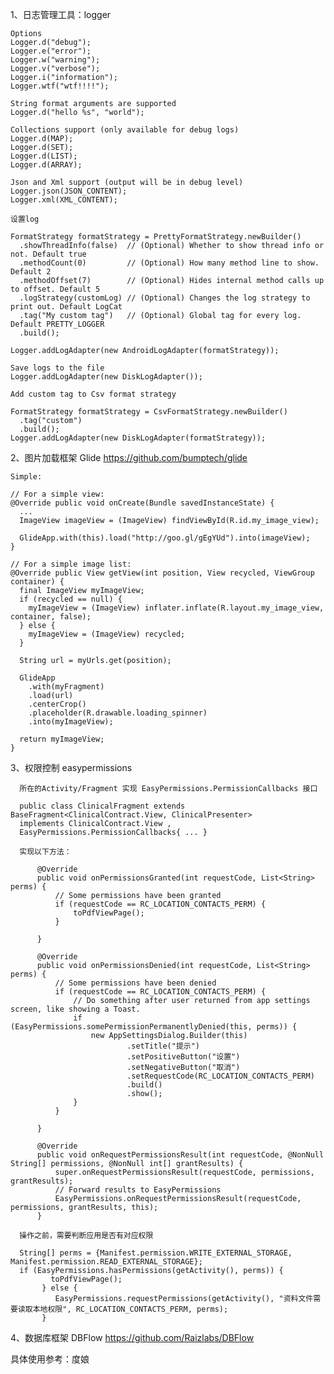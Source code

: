 1、日志管理工具：logger

    Options
    Logger.d("debug");
    Logger.e("error");
    Logger.w("warning");
    Logger.v("verbose");
    Logger.i("information");
    Logger.wtf("wtf!!!!");

    String format arguments are supported
    Logger.d("hello %s", "world");

    Collections support (only available for debug logs)
    Logger.d(MAP);
    Logger.d(SET);
    Logger.d(LIST);
    Logger.d(ARRAY);

    Json and Xml support (output will be in debug level)
    Logger.json(JSON_CONTENT);
    Logger.xml(XML_CONTENT);

    设置log

    FormatStrategy formatStrategy = PrettyFormatStrategy.newBuilder()
      .showThreadInfo(false)  // (Optional) Whether to show thread info or not. Default true
      .methodCount(0)         // (Optional) How many method line to show. Default 2
      .methodOffset(7)        // (Optional) Hides internal method calls up to offset. Default 5
      .logStrategy(customLog) // (Optional) Changes the log strategy to print out. Default LogCat
      .tag("My custom tag")   // (Optional) Global tag for every log. Default PRETTY_LOGGER
      .build();

    Logger.addLogAdapter(new AndroidLogAdapter(formatStrategy));

    Save logs to the file
    Logger.addLogAdapter(new DiskLogAdapter());

    Add custom tag to Csv format strategy

    FormatStrategy formatStrategy = CsvFormatStrategy.newBuilder()
      .tag("custom")
      .build();
    Logger.addLogAdapter(new DiskLogAdapter(formatStrategy));

2、图片加载框架 Glide  https://github.com/bumptech/glide

    Simple:

    // For a simple view:
    @Override public void onCreate(Bundle savedInstanceState) {
      ...
      ImageView imageView = (ImageView) findViewById(R.id.my_image_view);

      GlideApp.with(this).load("http://goo.gl/gEgYUd").into(imageView);
    }

    // For a simple image list:
    @Override public View getView(int position, View recycled, ViewGroup container) {
      final ImageView myImageView;
      if (recycled == null) {
        myImageView = (ImageView) inflater.inflate(R.layout.my_image_view, container, false);
      } else {
        myImageView = (ImageView) recycled;
      }

      String url = myUrls.get(position);

      GlideApp
        .with(myFragment)
        .load(url)
        .centerCrop()
        .placeholder(R.drawable.loading_spinner)
        .into(myImageView);

      return myImageView;
    }

3、权限控制 easypermissions

      所在的Activity/Fragment 实现 EasyPermissions.PermissionCallbacks 接口

      public class ClinicalFragment extends BaseFragment<ClinicalContract.View, ClinicalPresenter>
      implements ClinicalContract.View ,
      EasyPermissions.PermissionCallbacks{ ... }

      实现以下方法：

          @Override
          public void onPermissionsGranted(int requestCode, List<String> perms) {
              // Some permissions have been granted
              if (requestCode == RC_LOCATION_CONTACTS_PERM) {
                  toPdfViewPage();
              }

          }

          @Override
          public void onPermissionsDenied(int requestCode, List<String> perms) {
              // Some permissions have been denied
              if (requestCode == RC_LOCATION_CONTACTS_PERM) {
                  // Do something after user returned from app settings screen, like showing a Toast.
                  if (EasyPermissions.somePermissionPermanentlyDenied(this, perms)) {
                      new AppSettingsDialog.Builder(this)
                              .setTitle("提示")
                              .setPositiveButton("设置")
                              .setNegativeButton("取消")
                              .setRequestCode(RC_LOCATION_CONTACTS_PERM)
                              .build()
                              .show();
                  }
              }

          }

          @Override
          public void onRequestPermissionsResult(int requestCode, @NonNull String[] permissions, @NonNull int[] grantResults) {
              super.onRequestPermissionsResult(requestCode, permissions, grantResults);
              // Forward results to EasyPermissions
              EasyPermissions.onRequestPermissionsResult(requestCode, permissions, grantResults, this);
          }

      操作之前，需要判断应用是否有对应权限

      String[] perms = {Manifest.permission.WRITE_EXTERNAL_STORAGE, Manifest.permission.READ_EXTERNAL_STORAGE};
      if (EasyPermissions.hasPermissions(getActivity(), perms)) {
             toPdfViewPage();
           } else {
              EasyPermissions.requestPermissions(getActivity(), "资料文件需要读取本地权限", RC_LOCATION_CONTACTS_PERM, perms);
           }

4、数据库框架 DBFlow  https://github.com/Raizlabs/DBFlow

   具体使用参考：度娘